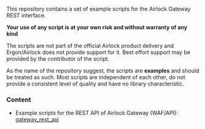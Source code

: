 This repository contains a set of example scripts for the Airlock Gateway REST interface.

**Your use of any script is at your own risk and without warranty of any kind**

The scripts are not part of the official Airlock product delivery and Ergon/Airlock does not provide support for it. Best effort support may be provided by the contributor of the script.

As the name of the repository suggest, the scripts are **examples** and should be treated as such. Most scripts are independent of each other, do not provide a consistent level of quality and have no library characteristic.

### Content
* Example scripts for the REST API of Airlock Gateway (WAF/API): [gateway_rest_api](gateway_rest_api)
